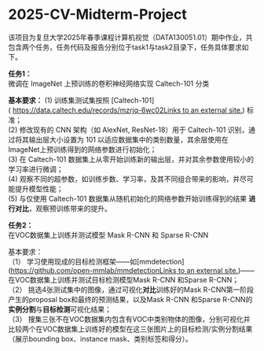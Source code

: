 # 2025-CV-Midterm-Project

该项目为复旦大学2025年春季课程计算机视觉（DATA130051.01）期中作业，共包含两个任务，任务代码及报告分别位于task1与task2目录下，任务具体要求如下。

**任务1：**  
微调在 ImageNet 上预训练的卷积神经网络实现 Caltech-101 分类

**基本要求：**
(1) 训练集测试集按照 [Caltech-101]( [https://data.caltech.edu/records/mzrjq-6wc02Links to an external site.](https://data.caltech.edu/records/mzrjq-6wc02)) 标准；  
(2) 修改现有的 CNN 架构（如 AlexNet, ResNet-18）用于 Caltech-101 识别，通过将其输出层大小设置为 101 以适应数据集中的类别数量，其余层使用在ImageNet上预训练得到的网络参数进行初始化；  
(3) 在 Caltech-101 数据集上从零开始训练新的输出层，并对其余参数使用较小的学习率进行微调；  
(4) 观察不同的超参数，如训练步数、学习率，及其不同组合带来的影响，并尽可能提升模型性能；  
(5) 与仅使用 Caltech-101 数据集从随机初始化的网络参数开始训练得到的结果 **进行对比**，观察预训练带来的提升。
  
**任务2：**  
在VOC数据集上训练并测试模型 Mask R-CNN 和 Sparse R-CNN 

基本要求：  
（1） 学习使用现成的目标检测框架——如[mmdetection]([https://github.com/open-mmlab/mmdetectionLinks to an external site.](https://github.com/open-mmlab/mmdetection))——在VOC数据集上训练并测试目标检测模型Mask R-CNN 和Sparse R-CNN；  
（2） 挑选4张测试集中的图像，通过可视化**对比**训练好的Mask R-CNN第一阶段产生的proposal box和最终的预测结果，以及Mask R-CNN 和Sparse R-CNN的**实例分割**与**目标检测**可视化结果；  
（3） 搜集三张不在VOC数据集内包含有VOC中类别物体的图像，分别可视化并比较两个在VOC数据集上训练好的模型在这三张图片上的目标检测/实例分割结果（展示bounding box、instance mask、类别标签和得分）。
